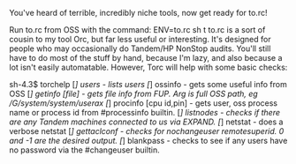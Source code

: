 You've heard of terrible, incredibly niche tools, now get ready for to.rc!

Run to.rc from OSS with the command: ENV=to.rc sh
t
to.rc is a sort of cousin to my tool Orc, but far less useful or interesting.
It's designed for people who may occasionally do Tandem/HP NonStop audits.
You'll still have to do most of the stuff by hand, because I'm lazy, and also
because a lot isn't easily automatable.
However, Torc will help with some basic checks:

sh-4.3$ torchelp
[*] users - lists users
[*] ossinfo - gets some useful info from OSS
[*] getinfo [file] - gets file info from FUP. Arg is full OSS path, eg /G/system/system/userax
[*] procinfo [cpu id,pin] - gets user, oss process name or process id from #processinfo builtin.
[*] listnodes - checks if there are any Tandem machines connected to us via EXPAND.
[*] netstat - does a verbose netstat
[*] gettaclconf - checks for nochangeuser remotesuperid. 0 and -1 are the desired output.
[*] blankpass - checks to see if any users have no password via the #changeuser builtin.

